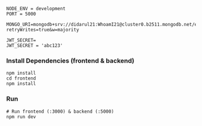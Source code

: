 
```
NODE_ENV = development
PORT = 5000

MONGO_URI=mongodb+srv://didarul21:WhoamI21@cluster0.b2511.mongodb.net/ecommerce?retryWrites=true&w=majority

JWT_SECRET=
JWT_SECRET = 'abc123'

```

### Install Dependencies (frontend & backend)

```
npm install
cd frontend
npm install
```

### Run

```
# Run frontend (:3000) & backend (:5000)
npm run dev
